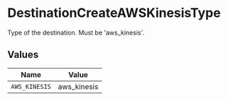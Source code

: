# DestinationCreateAWSKinesisType

Type of the destination. Must be 'aws_kinesis'.


## Values

| Name          | Value         |
| ------------- | ------------- |
| `AWS_KINESIS` | aws_kinesis   |
